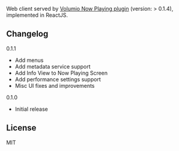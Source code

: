 Web client served by [Volumio Now Playing plugin](https://github.com/patrickkfkan/volumio-now-playing) (version: > 0.1.4), implemented in ReactJS.

## Changelog

0.1.1
- Add menus
- Add metadata service support
- Add Info View to Now Playing Screen
- Add performance settings support
- Misc UI fixes and improvements

0.1.0
- Initial release

## License

MIT
